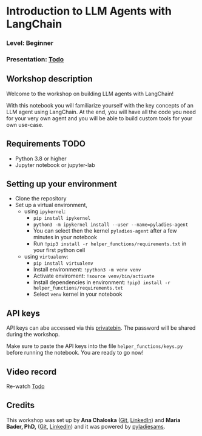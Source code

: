 # Introduction to LLM Agents with LangChain

### Level: Beginner

### Presentation: [Todo]()

## Workshop description

Welcome to the workshop on building LLM agents with LangChain!

With this notebook you will familiarize yourself with the key concepts of an LLM agent using LangChain. At the end, you will have all the code you need for your very own agent and you will be able to build custom tools for your own use-case. 

## Requirements TODO

- Python 3.8 or higher
- Jupyter notebook or jupyter-lab

## Setting up your environment

- Clone the repository
- Set up a virtual environment, 
    - using `ipykernel`:
        - `pip install ipykernel`
        - `python3 -m ipykernel install --user --name=pyladies-agent`
        - You can select then the kernel `pyladies-agent` after a few minutes in your notebook
        - Run `!pip3 install -r helper_functions/requirements.txt` in your first python cell
    - using `virtualenv`:
        - `pip install virtualenv`
        - Install environment: `!python3 -m venv venv`
        - Activate enviroment: `!source venv/bin/activate`   
        - Install dependencies in environment: `!pip3 install -r helper_functions/requirements.txt`
        - Select `venv` kernel in your notebook

## API keys

API keys can abe accessed via this [privatebin](https://privatebin.molops.io/?a6459e88fa282c28#DsFZvkZSiuPcNQzNXvmtvmTozihhaf1hQdqBCd7r3q5s). The password will be shared during the workshop. 

Make sure to paste the API keys into the file `helper_functions/keys.py` before running the notebook. You are ready to go now!

## Video record

Re-watch [Todo]()

## Credits

This workshop was set up by **Ana Chaloska** ([Git](https://github.com/anachaloska), [LinkedIn](https://www.linkedin.com/in/ana-chaloska-809486149/)) and **Maria Bader, PhD,** ([Git](https://github.com/mkmbader), [LinkedIn](https://www.linkedin.com/in/mkmbader/)) and it was powered by [pyladiesams](https://github.com/pyladiesams).